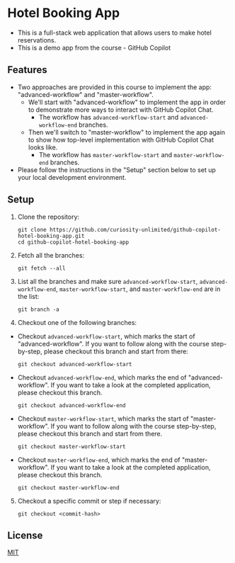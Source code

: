# Hotel Booking App
- This is a full-stack web application that allows users to make hotel reservations.
- This is a demo app from the course - GitHub Copilot

## Features
- Two approaches are provided in this course to implement the app: "advanced-workflow" and "master-workflow".
    - We'll start with "advanced-workflow" to implement the app in order to demonstrate more ways to interact with GitHub Copilot Chat.
        - The workflow has `advanced-workflow-start` and `advanced-workflow-end` branches.
    - Then we'll switch to "master-workflow" to implement the app again to show how top-level implementation with GitHub Copilot Chat looks like.
        - The workflow has `master-workflow-start` and `master-workflow-end` branches.
- Please follow the instructions in the "Setup" section below to set up your local development environment.

## Setup
1. Clone the repository:
   ```
   git clone https://github.com/curiosity-unlimited/github-copilot-hotel-booking-app.git
   cd github-copilot-hotel-booking-app
   ```

2. Fetch all the branches:
    ```
    git fetch --all
    ```

3. List all the branches and make sure `advanced-workflow-start`, `advanced-workflow-end`, `master-workflow-start`, and `master-workflow-end` are in the list:
    ```
    git branch -a
    ```

4. Checkout one of the following branches:
- Checkout `advanced-workflow-start`, which marks the start of "advanced-workflow". If you want to follow along with the course step-by-step, please checkout this branch and start from there:
    ```
    git checkout advanced-workflow-start
    ```

- Checkout `advanced-workflow-end`, which marks the end of "advanced-workflow". If you want to take a look at the completed application, please checkout this branch.
    ```
    git checkout advanced-workflow-end
    ```

- Checkout `master-workflow-start`, which marks the start of "master-workflow". If you want to follow along with the course step-by-step, please checkout this branch and start from there. 
    ```
    git checkout master-workflow-start
    ```

- Checkout `master-workflow-end`, which marks the end of "master-workflow". If you want to take a look at the completed application, please checkout this branch.
    ```
    git checkout master-workflow-end
    ```

5. Checkout a specific commit or step if necessary:
    ```
    git checkout <commit-hash>
    ```

## License

[MIT](LICENSE)
